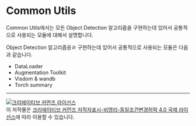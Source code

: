 # Common Utils

Common Utils에서는 모든 Object Detection 알고리즘을 구현하는데 있어서 공통적으로 사용되는 모듈에 대해서 설명합니다.



Object Detection 알고리즘응ㄹ 구현하는데 있어서 공통적으로 사용되는 모듈은 다음과 같습니다.

- DataLoader
- Augmentation Toolkit
- Visdom & wandb
- Torch summary



----

<a rel="license" href="http://creativecommons.org/licenses/by-nc-sa/4.0/"><img alt="크리에이티브 커먼즈 라이선스" style="border-width:0" src="https://i.creativecommons.org/l/by-nc-sa/4.0/88x31.png" /></a><br />이 저작물은 <a rel="license" href="http://creativecommons.org/licenses/by-nc-sa/4.0/">크리에이티브 커먼즈 저작자표시-비영리-동일조건변경허락 4.0 국제 라이선스</a>에 따라 이용할 수 있습니다.
